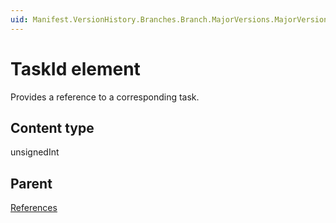 ```yaml
---
uid: Manifest.VersionHistory.Branches.Branch.MajorVersions.MajorVersion.MinorVersions.MinorVersion.CUVersions.CU.References.TaskId
---
```


# TaskId element

Provides a reference to a corresponding task.

## Content type

unsignedInt

## Parent

[References](xref:Manifest.VersionHistory.Branches.Branch.MajorVersions.MajorVersion.MinorVersions.MinorVersion.CUVersions.CU.References)
